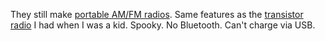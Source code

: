 They still make <a href="https://www.amazon.com/s?k=best+portable+am%2Ffm+radio&ref=nb_sb_noss_1">portable AM/FM radios</a>. Same features as the <a href="https://en.wikipedia.org/wiki/Transistor_radio">transistor radio</a> I had when I was a kid. Spooky. No Bluetooth. Can't charge via USB. 
